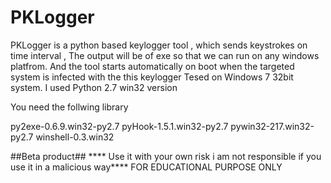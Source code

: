 # PKLogger
PKLogger is a python based keylogger tool , which sends keystrokes on time interval , The output will be of exe so that we can run on any windows platfrom. And the tool starts automatically on boot when the targeted system is infected with the this keylogger
Tesed on Windows 7 32bit system.
I used Python 2.7 win32 version

You need the follwing library

py2exe-0.6.9.win32-py2.7
pyHook-1.5.1.win32-py2.7
pywin32-217.win32-py2.7
winshell-0.3.win32

##Beta product##
**** Use it with your own risk i am not responsible if you use it in a malicious way****
FOR EDUCATIONAL PURPOSE ONLY
